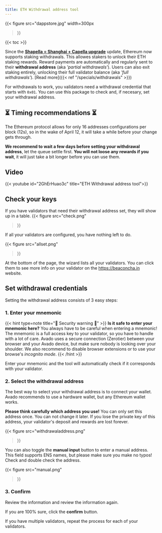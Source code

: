 ```yaml
---
title: ETH Withdrawal address tool
---
```


{{< figure
    src="dappstore.jpg"
    width=300px
>}}

{{< toc >}}


Since the [**Shapella = Shanghai + Capella upgrade**](https://ethereum.org/en/staking/withdrawals/) update, Ethereum now supports staking withdrawals.  This allowes stakers to unlock their ETH staking rewards. Reward payments are automatically and regularly sent to their **withdrawal address** (aka *'partial withdrawals'*). Users can also exit staking entirely, unlocking their full validator balance (aka *'full withdrawals'*).
[Read more]({{< ref "/specials/withdrawals" >}})

For withdrawals to work, you validators need a withdrawal credential that starts with `0x01`. You can use this package to check and, if necesary, set your withdrawal address.

## ⏳ Timing recommendations ⏳

The Ethereum protocol allows for only 16 addresses configurations per block (12s), so in the wake of April 12, it will take a while before your change gets through.

**We recommend to wait a few days before setting your withdrawal address**, let the queue settle first. **You will not loose any rewards if you wait**, it will just take a bit longer before you can use them.

## Video

{{< youtube id="2GhErHuao3c" title="ETH Withdrawal address tool">}}

## Check your keys

If you have validators that need their withdrawal address set, they will show up in a table.
{{< figure
    src="check.png"
>}}

If all your validators are configured, you have nothing left to do.

{{< figure
    src="allset.png"
>}}

At the bottom of the page, the wizard lists all your validators. You can click them to see more info on your validator on the <https://beaconcha.in> website.


## Set withdrawal credentials

Setting the withdrawal address consists of 3 easy steps:

### 1. Enter your mnemonic

{{< hint type=note title="🥷 Security warning 🥷" >}}
**Is it safe to enter your mnemonic here?** You always have to be careful when entering a mnemonic! The mnemonic is a full access key to your validator, so you have to handle with a lot of care. Avado uses a secure connection (Zerotier) between your browser and your Avado device, but make sure nobody is looking over your shoulder. We also recommend to disable browser extensions or to use your browse's *incognito mode*.
{{< /hint >}}

Enter your mnemonic and the tool will automatically check if it corresponds with your validator.

### 2. Select the withdrawal address

The best way to select your withdrawal address is to connect your wallet. Avado recommends to use a hardware wallet, but any Ethereum wallet works.

**Please think carefully which address you use!** You can only set this address once. You can not change it later. If you lose the private key of this address, your validator's deposit and rewards are lost forever.

{{< figure
    src="withdrawaladdress.png"
>}}

You can also toggle the **manual input** button to enter a manual address. This field supports ENS names, but please make sure you make no typos! Check and double check the address.

{{< figure
    src="manual.png"
>}}

### 3. Confirm

Review the information and review the information again.

If you are 100% sure, click the **confirm** button.

If you have multiple validators, repeat the process for each of your validators.